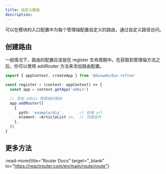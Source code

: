 ```yaml
---
title: 自定义路由
description:
---
```


可以在模块的入口配置中为每个管理端配置自定义的路由，通过自定义路径访问。



## 创建路由

一般情况下，路由的配置应该放在 register 生命周期中。在获取到管理端方法之后，你可以使用 addRouter 方法来添加路由配置。

```ts
import { appContext, createApp } from '@duxweb/dux-refine'

const register = (context: appContext) => {
  const app = context.getApp('admin')

  // 添加 admin 管理端的路由
  app.addRouter([
    {
      path: 'example/diy',       // 前端 url
      element: <ArticleList />,  // 页面组件
    },
  ])
}
```

## 更多方法


:read-more{title="Router Docs" target="_blank" to="https://reactrouter.com/en/main/route/route"}